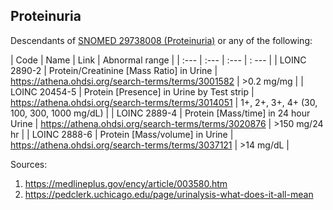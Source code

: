 ## Proteinuria

Descendants of [SNOMED 29738008 (Proteinuria)](https://athena.ohdsi.org/search-terms/terms/75650) or any of the following:

| Code | Name | Link | Abnormal range |
| :--- | :--- | :--- | : --- |
| LOINC 2890-2 | Protein/Creatinine \[Mass Ratio\] in Urine | https://athena.ohdsi.org/search-terms/terms/3001582 | >0.2 mg/mg |
| LOINC 20454-5 | Protein \[Presence\] in Urine by Test strip | https://athena.ohdsi.org/search-terms/terms/3014051 | 1+, 2+, 3+, 4+ (30, 100, 300, 1000 mg/dL) |
| LOINC 2889-4 | Protein \[Mass/time\] in 24 hour Urine | https://athena.ohdsi.org/search-terms/terms/3020876 | >150 mg/24 hr |
| LOINC 2888-6 | Protein \[Mass/volume\] in Urine | https://athena.ohdsi.org/search-terms/terms/3037121 | >14 mg/dL  |

Sources:

1. https://medlineplus.gov/ency/article/003580.htm
2. https://pedclerk.uchicago.edu/page/urinalysis-what-does-it-all-mean

<!---
```SQL
{}
```
-->
